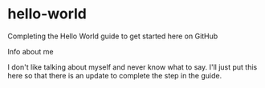 # hello-world
Completing the Hello World guide to get started here on GitHub

Info about me

I don't like talking about myself and never know what to say. I'll just put this here so that there is an update to complete the step in the guide. 

